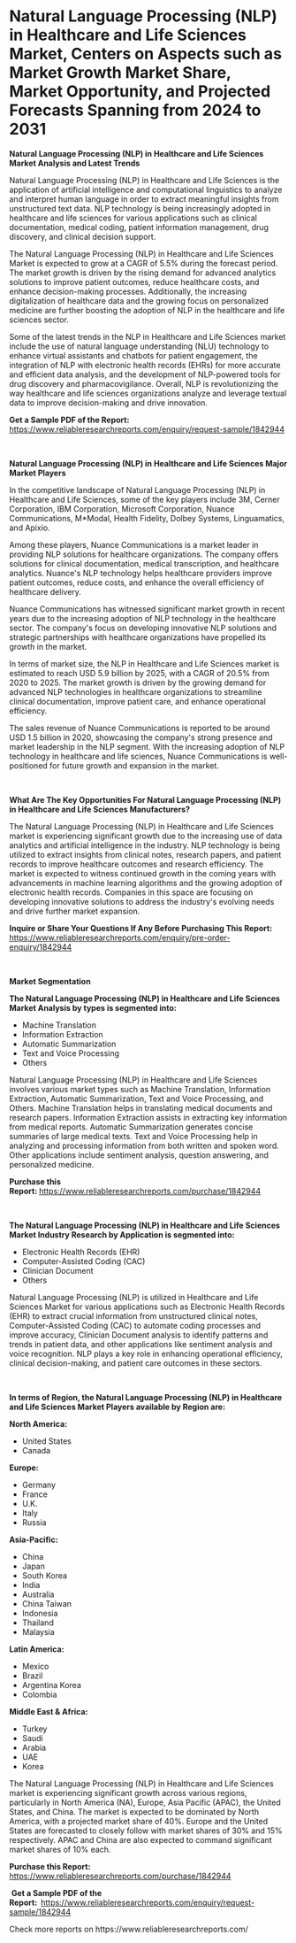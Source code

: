 <p><h1>Natural Language Processing (NLP) in Healthcare and Life Sciences Market, Centers on Aspects such as Market Growth Market Share, Market Opportunity, and Projected Forecasts Spanning from 2024 to 2031</h1></p><p><strong>Natural Language Processing (NLP) in Healthcare and Life Sciences Market Analysis and Latest Trends</strong></p>
<p><p>Natural Language Processing (NLP) in Healthcare and Life Sciences is the application of artificial intelligence and computational linguistics to analyze and interpret human language in order to extract meaningful insights from unstructured text data. NLP technology is being increasingly adopted in healthcare and life sciences for various applications such as clinical documentation, medical coding, patient information management, drug discovery, and clinical decision support.</p><p>The Natural Language Processing (NLP) in Healthcare and Life Sciences Market is expected to grow at a CAGR of 5.5% during the forecast period. The market growth is driven by the rising demand for advanced analytics solutions to improve patient outcomes, reduce healthcare costs, and enhance decision-making processes. Additionally, the increasing digitalization of healthcare data and the growing focus on personalized medicine are further boosting the adoption of NLP in the healthcare and life sciences sector.</p><p>Some of the latest trends in the NLP in Healthcare and Life Sciences market include the use of natural language understanding (NLU) technology to enhance virtual assistants and chatbots for patient engagement, the integration of NLP with electronic health records (EHRs) for more accurate and efficient data analysis, and the development of NLP-powered tools for drug discovery and pharmacovigilance. Overall, NLP is revolutionizing the way healthcare and life sciences organizations analyze and leverage textual data to improve decision-making and drive innovation.</p></p>
<p><strong>Get a Sample PDF of the Report:&nbsp;</strong> <a href="https://www.reliableresearchreports.com/enquiry/request-sample/1842944">https://www.reliableresearchreports.com/enquiry/request-sample/1842944</a></p>
<p>&nbsp;</p>
<p><strong>Natural Language Processing (NLP) in Healthcare and Life Sciences Major Market Players</strong></p>
<p><p>In the competitive landscape of Natural Language Processing (NLP) in Healthcare and Life Sciences, some of the key players include 3M, Cerner Corporation, IBM Corporation, Microsoft Corporation, Nuance Communications, M*Modal, Health Fidelity, Dolbey Systems, Linguamatics, and Apixio.</p><p>Among these players, Nuance Communications is a market leader in providing NLP solutions for healthcare organizations. The company offers solutions for clinical documentation, medical transcription, and healthcare analytics. Nuance's NLP technology helps healthcare providers improve patient outcomes, reduce costs, and enhance the overall efficiency of healthcare delivery.</p><p>Nuance Communications has witnessed significant market growth in recent years due to the increasing adoption of NLP technology in the healthcare sector. The company's focus on developing innovative NLP solutions and strategic partnerships with healthcare organizations have propelled its growth in the market.</p><p>In terms of market size, the NLP in Healthcare and Life Sciences market is estimated to reach USD 5.9 billion by 2025, with a CAGR of 20.5% from 2020 to 2025. The market growth is driven by the growing demand for advanced NLP technologies in healthcare organizations to streamline clinical documentation, improve patient care, and enhance operational efficiency.</p><p>The sales revenue of Nuance Communications is reported to be around USD 1.5 billion in 2020, showcasing the company's strong presence and market leadership in the NLP segment. With the increasing adoption of NLP technology in healthcare and life sciences, Nuance Communications is well-positioned for future growth and expansion in the market.</p></p>
<p>&nbsp;</p>
<p><strong>What Are The Key Opportunities For Natural Language Processing (NLP) in Healthcare and Life Sciences Manufacturers?</strong></p>
<p><p>The Natural Language Processing (NLP) in Healthcare and Life Sciences market is experiencing significant growth due to the increasing use of data analytics and artificial intelligence in the industry. NLP technology is being utilized to extract insights from clinical notes, research papers, and patient records to improve healthcare outcomes and research efficiency. The market is expected to witness continued growth in the coming years with advancements in machine learning algorithms and the growing adoption of electronic health records. Companies in this space are focusing on developing innovative solutions to address the industry's evolving needs and drive further market expansion.</p></p>
<p><strong>Inquire or Share Your Questions If Any Before Purchasing This Report:</strong> <a href="https://www.reliableresearchreports.com/enquiry/pre-order-enquiry/1842944">https://www.reliableresearchreports.com/enquiry/pre-order-enquiry/1842944</a></p>
<p>&nbsp;</p>
<p><strong>Market Segmentation</strong></p>
<p><strong>The Natural Language Processing (NLP) in Healthcare and Life Sciences Market Analysis by types is segmented into:</strong></p>
<p><ul><li>Machine Translation</li><li>Information Extraction</li><li>Automatic Summarization</li><li>Text and Voice Processing</li><li>Others</li></ul></p>
<p><p>Natural Language Processing (NLP) in Healthcare and Life Sciences involves various market types such as Machine Translation, Information Extraction, Automatic Summarization, Text and Voice Processing, and Others. Machine Translation helps in translating medical documents and research papers. Information Extraction assists in extracting key information from medical reports. Automatic Summarization generates concise summaries of large medical texts. Text and Voice Processing help in analyzing and processing information from both written and spoken word. Other applications include sentiment analysis, question answering, and personalized medicine.</p></p>
<p><strong>Purchase this Report:&nbsp;</strong><a href="https://www.reliableresearchreports.com/purchase/1842944">https://www.reliableresearchreports.com/purchase/1842944</a></p>
<p>&nbsp;</p>
<p><strong>The Natural Language Processing (NLP) in Healthcare and Life Sciences Market Industry Research by Application is segmented into:</strong></p>
<p><ul><li>Electronic Health Records (EHR)</li><li>Computer-Assisted Coding (CAC)</li><li>Clinician Document</li><li>Others</li></ul></p>
<p><p>Natural Language Processing (NLP) is utilized in Healthcare and Life Sciences Market for various applications such as Electronic Health Records (EHR) to extract crucial information from unstructured clinical notes, Computer-Assisted Coding (CAC) to automate coding processes and improve accuracy, Clinician Document analysis to identify patterns and trends in patient data, and other applications like sentiment analysis and voice recognition. NLP plays a key role in enhancing operational efficiency, clinical decision-making, and patient care outcomes in these sectors.</p></p>
<p>&nbsp;</p>
<p><strong>In terms of Region, the Natural Language Processing (NLP) in Healthcare and Life Sciences Market Players available by Region are:</strong></p>
<p>
    <p> <strong> North America: </strong>
        <ul>
            <li>United States</li>
            <li>Canada</li>
        </ul>
        </p> 
    <p> <strong> Europe: </strong>
        <ul>
            <li>Germany</li>
            <li>France</li>
            <li>U.K.</li>
            <li>Italy</li>
            <li>Russia</li>
        </ul>
        </p> 
    <p> <strong> Asia-Pacific: </strong>
        <ul>
            <li>China</li>
            <li>Japan</li>
            <li>South Korea</li>
            <li>India</li>
            <li>Australia</li>
            <li>China Taiwan</li>
            <li>Indonesia</li>
            <li>Thailand</li>
            <li>Malaysia</li>
        </ul>
        </p> 
    <p> <strong> Latin America: </strong>
        <ul>
            <li>Mexico</li>
            <li>Brazil</li>
            <li>Argentina Korea</li>
            <li>Colombia</li>
        </ul>
        </p> 
    <p> <strong> Middle East & Africa: </strong>
        <ul>
            <li>Turkey</li>
            <li>Saudi</li>
            <li>Arabia</li>
            <li>UAE</li>
            <li>Korea</li>
        </ul>
    </p>
    </p>
<p><p>The Natural Language Processing (NLP) in Healthcare and Life Sciences market is experiencing significant growth across various regions, particularly in North America (NA), Europe, Asia Pacific (APAC), the United States, and China. The market is expected to be dominated by North America, with a projected market share of 40%. Europe and the United States are forecasted to closely follow with market shares of 30% and 15% respectively. APAC and China are also expected to command significant market shares of 10% each.</p></p>
<p><strong>Purchase this Report: </strong><a href="https://www.reliableresearchreports.com/purchase/1842944">https://www.reliableresearchreports.com/purchase/1842944</a></p>
<p>&nbsp;<strong>Get a Sample PDF of the Report:&nbsp;&nbsp;</strong><a href="https://www.reliableresearchreports.com/enquiry/request-sample/1842944">https://www.reliableresearchreports.com/enquiry/request-sample/1842944</a></p>
<p><strong></strong></p>
<p>Check more reports on https://www.reliableresearchreports.com/</p>